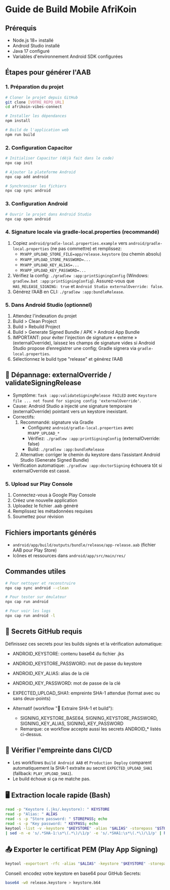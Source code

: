 # Guide de Build Mobile AfriKoin

## Prérequis

- Node.js 18+ installé
- Android Studio installé
- Java 17 configuré
- Variables d'environnement Android SDK configurées

## Étapes pour générer l'AAB

### 1. Préparation du projet

```bash
# Cloner le projet depuis GitHub
git clone [VOTRE_REPO_URL]
cd afrikoin-vibes-connect

# Installer les dépendances
npm install

# Build de l'application web
npm run build
```

### 2. Configuration Capacitor

```bash
# Initialiser Capacitor (déjà fait dans le code)
npx cap init

# Ajouter la plateforme Android
npx cap add android

# Synchroniser les fichiers
npx cap sync android
```

### 3. Configuration Android

```bash
# Ouvrir le projet dans Android Studio
npx cap open android
```

### 4. Signature locale via gradle-local.properties (recommandé)

1. Copiez `android/gradle-local.properties.example` vers `android/gradle-local.properties` (ne pas commettre) et remplissez:
   - `MYAPP_UPLOAD_STORE_FILE=app/release.keystore` (ou chemin absolu)
   - `MYAPP_UPLOAD_STORE_PASSWORD=...`
   - `MYAPP_UPLOAD_KEY_ALIAS=...`
   - `MYAPP_UPLOAD_KEY_PASSWORD=...`
2. Vérifiez la config: `./gradlew :app:printSigningConfig` (Windows: `gradlew.bat :app:printSigningConfig`). Assurez-vous que `HAS_RELEASE_SIGNING: true` et `Android Studio externalOverride: false`.
3. Générez l’AAB en CLI: `./gradlew :app:bundleRelease`.

### 5. Dans Android Studio (optionnel)

1. Attendez l'indexation du projet
2. Build > Clean Project
3. Build > Rebuild Project
4. Build > Generate Signed Bundle / APK > Android App Bundle
5. IMPORTANT: pour éviter l’injection de signature « externe » (externalOverride), laissez les champs de signature vides si Android Studio propose d’enregistrer une config; Gradle signera via `gradle-local.properties`.
6. Sélectionnez le build type "release" et générez l’AAB

## 🔧 Dépannage: externalOverride / validateSigningRelease

- Symptôme: `Task :app:validateSigningRelease FAILED` avec `Keystore file ... not found for signing config 'externalOverride'`.
- Cause: Android Studio a injecté une signature temporaire (externalOverride) pointant vers un keystore inexistant.
- Correctifs:
  1. Recommandé: signature via Gradle
     - Configurez `android/gradle-local.properties` avec `MYAPP_UPLOAD_*`
     - Vérifiez: `./gradlew :app:printSigningConfig` (externalOverride: false)
     - Build: `./gradlew :app:bundleRelease`
  2. Alternative: corriger le chemin du keystore dans l’assistant Android Studio (Generate Signed Bundle)
- Vérification automatique: `./gradlew :app:doctorSigning` échouera tôt si externalOverride est cassé.

### 5. Upload sur Play Console

1. Connectez-vous à Google Play Console
2. Créez une nouvelle application
3. Uploadez le fichier .aab généré
4. Remplissez les métadonnées requises
5. Soumettez pour révision

## Fichiers importants générés

- `android/app/build/outputs/bundle/release/app-release.aab` (fichier AAB pour Play Store)
- Icônes et ressources dans `android/app/src/main/res/`

## Commandes utiles

```bash
# Pour nettoyer et reconstruire
npx cap sync android --clean

# Pour tester sur émulateur
npx cap run android

# Pour voir les logs
npx cap run android -l
```

## 🔐 Secrets GitHub requis

Définissez ces secrets pour les builds signés et la vérification automatique:

- ANDROID_KEYSTORE: contenu base64 du fichier .jks
- ANDROID_KEYSTORE_PASSWORD: mot de passe du keystore
- ANDROID_KEY_ALIAS: alias de la clé
- ANDROID_KEY_PASSWORD: mot de passe de la clé
- EXPECTED_UPLOAD_SHA1: empreinte SHA-1 attendue (format avec ou sans deux-points)

- Alternatif (workflow "🔐 Extraire SHA-1 et build"):
  - SIGNING_KEYSTORE_BASE64, SIGNING_KEYSTORE_PASSWORD, SIGNING_KEY_ALIAS, SIGNING_KEY_PASSWORD
  - Remarque: ce workflow accepte aussi les secrets ANDROID\_\* listés ci-dessus.

## 🧪 Vérifier l'empreinte dans CI/CD

- Les workflows `Build Android AAB` et `Production Deploy` comparent automatiquement la SHA-1 extraite au secret `EXPECTED_UPLOAD_SHA1` (fallback: `PLAY_UPLOAD_SHA1`).
- Le build échoue si ça ne matche pas.

## 🖥️ Extraction locale rapide (Bash)

```bash
read -p "Keystore (.jks/.keystore): " KEYSTORE
read -p "Alias: " ALIAS
read -s -p "Store password: " STOREPASS; echo
read -s -p "Key password: " KEYPASS; echo
keytool -list -v -keystore "$KEYSTORE" -alias "$ALIAS" -storepass "$STOREPASS" -keypass "$KEYPASS" \
| sed -n -e 's/.*SHA-1:\s*\(.*\)/\1/p' -e 's/.*SHA1:\s*\(.*\)/\1/p' | head -n1
```

## 📤 Exporter le certificat PEM (Play App Signing)

```bash
keytool -exportcert -rfc -alias "$ALIAS" -keystore "$KEYSTORE" -storepass "$STOREPASS" -keypass "$KEYPASS" > upload_cert.pem
```

Conseil: encodez votre keystore en base64 pour GitHub Secrets:

```bash
base64 -w0 release.keystore > keystore.b64
```
